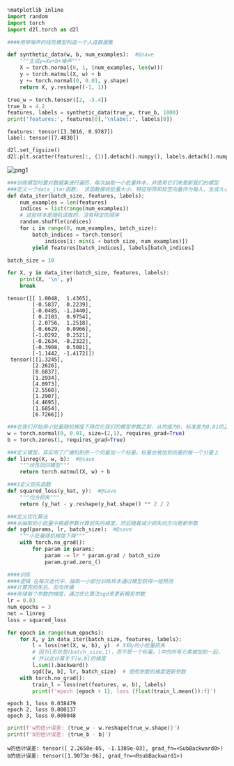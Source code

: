 ```python
%matplotlib inline
import random
import torch
import d2l.torch as d2l
```


```python
####用带噪声的线性模型构造一个人造数据集

def synthetic_data(w, b, num_examples):  #@save
    """生成y=Xw+b+噪声"""
    X = torch.normal(0, 1, (num_examples, len(w)))
    y = torch.matmul(X, w) + b
    y += torch.normal(0, 0.01, y.shape)
    return X, y.reshape((-1, 1))

true_w = torch.tensor([2, -3.4])
true_b = 4.2
features, labels = synthetic_data(true_w, true_b, 1000)
print('features:', features[0],'\nlabel:', labels[0])
```

    features: tensor([3.3016, 0.9787]) 
    label: tensor([7.4830])



```python
d2l.set_figsize()
d2l.plt.scatter(features[:, (1)].detach().numpy(), labels.detach().numpy(), 1);
```


![png1](../img/2024-10-28-1.png)
    



```python
###训练模型时要对数据集进行遍历，每次抽取一小批量样本，并使用它们来更新我们的模型
###定义一个data_iter函数， 该函数接收批量大小、特征矩阵和标签向量作为输入，生成大小为batch_size的小批量。 每个小批量包含一组特征和标签。
def data_iter(batch_size, features, labels):
    num_examples = len(features)
    indices = list(range(num_examples))
    # 这些样本是随机读取的，没有特定的顺序
    random.shuffle(indices)
    for i in range(0, num_examples, batch_size):
        batch_indices = torch.tensor(
            indices[i: min(i + batch_size, num_examples)])
        yield features[batch_indices], labels[batch_indices]
```


```python
batch_size = 10

for X, y in data_iter(batch_size, features, labels):
    print(X, '\n', y)
    break
```

    tensor([[ 1.0048,  1.4365],
            [-0.5837,  0.2239],
            [-0.0485, -1.3440],
            [ 0.2103,  0.9754],
            [ 2.0756,  1.2518],
            [-0.6629,  0.0966],
            [-1.0292,  0.2521],
            [-0.2634, -0.2322],
            [-0.3908,  0.5081],
            [-1.1442, -1.4172]]) 
     tensor([[1.3245],
            [2.2626],
            [8.6837],
            [1.2934],
            [4.0973],
            [2.5568],
            [1.2907],
            [4.4695],
            [1.6854],
            [6.7266]])



```python
###在我们开始用小批量随机梯度下降优化我们的模型参数之前，从均值为0、标准差为0.01的正态分布中采样随机数来初始化权重， 并将偏置初始化为0
w = torch.normal(0, 0.01, size=(2,1), requires_grad=True)
b = torch.zeros(1, requires_grad=True)
```


```python
###定义模型，其实用了广播机制用一个向量加一个标量，标量会被加到向量的每一个分量上
def linreg(X, w, b):  #@save
    """线性回归模型"""
    return torch.matmul(X, w) + b
```


```python
###3定义损失函数
def squared_loss(y_hat, y):  #@save
    """均方损失"""
    return (y_hat - y.reshape(y_hat.shape)) ** 2 / 2
```


```python
###定义优化算法
###从抽取的小批量中根据参数计算损失的梯度，然后随着减少损失的方向更新参数
def sgd(params, lr, batch_size):  #@save
    """小批量随机梯度下降"""
    with torch.no_grad():
        for param in params:
            param -= lr * param.grad / batch_size
            param.grad.zero_()
```


```python
####训练
####逻辑 在每次迭代中，抽取一小部分训练样本通过模型获得一组预测
###计算完损失后，反向传播
###存储每个参数的梯度，通过优化算法sgd来更新模型参数
lr = 0.03
num_epochs = 3
net = linreg
loss = squared_loss

for epoch in range(num_epochs):
    for X, y in data_iter(batch_size, features, labels):
        l = loss(net(X, w, b), y)  # X和y的小批量损失
        # 因为l形状是(batch_size,1)，而不是一个标量。l中的所有元素被加到一起，
        # 并以此计算关于[w,b]的梯度
        l.sum().backward()
        sgd([w, b], lr, batch_size)  # 使用参数的梯度更新参数
    with torch.no_grad():
        train_l = loss(net(features, w, b), labels)
        print(f'epoch {epoch + 1}, loss {float(train_l.mean()):f}')
```

    epoch 1, loss 0.038479
    epoch 2, loss 0.000137
    epoch 3, loss 0.000048



```python
print(f'w的估计误差: {true_w - w.reshape(true_w.shape)}')
print(f'b的估计误差: {true_b - b}')
```

    w的估计误差: tensor([ 2.2650e-05, -1.1389e-03], grad_fn=<SubBackward0>)
    b的估计误差: tensor([1.9073e-06], grad_fn=<RsubBackward1>)



```python

```
